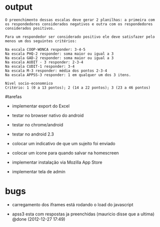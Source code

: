 # output

    O preenchimento dessas escalas deve gerar 2 planilhas: a primeira com os respondedores considerados negativos e outra com os respondedores considerados positivos.

    Para um respondedor ser considerado positivo ele deve satisfazer pelo menos um dos seguintes critérios:

    Na escala COOP-WONCA responder: 3-4-5
    Na escala PHQ-2 responder: soma maior ou igual a 3
    Na escala GAD-2 responder: soma maior ou igual a 3
    Na escala AUDIT - 3 responder: 2-3-4
    Na escala CUDIT-1 responder: 3-4
    Na escala M-3 responder: média dos pontos 2-3-4
    Na escala APPSS-3 responder: 1 em qualquer um dos 3 itens.

    Nivel socio-economnico
    Critério: 1 (0 a 13 pontos); 2 (14 a 22 pontos); 3 (23 a 46 pontos)

#tarefas
- implementar export do Excel

- testar no browser nativo do android
- testar no chrome/android
- testar no android 2.3

- colocar um indicativo de que um sujeito foi enviado
- colocar um ícone para quando salvar na homescreen
- implementar instalação via Mozilla App Store
- implementar tela de admin

# bugs
- carregamento dos iframes está rodando o load do javascript
+ apss3 esta com respostas ja preenchidas (mauricio disse que a ultima) @done (2012-12-27 17:49)

